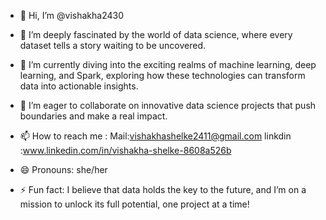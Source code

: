- 👋 Hi, I’m @vishakha2430
- 👀 I’m deeply fascinated by the world of data science, where every dataset tells a story waiting to be uncovered. 
- 🌱 I’m currently diving into the exciting realms of machine learning, deep learning, and Spark, exploring how these technologies can transform data into actionable insights.
- 💞️ I’m eager to collaborate on innovative data science projects that push boundaries and make a real impact.
- 📫 How to reach me : Mail:vishakhashelke2411@gmail.com
                        linkdin :www.linkedin.com/in/vishakha-shelke-8608a526b

- 😄 Pronouns: she/her
- ⚡ Fun fact: I believe that data holds the key to the future, and I’m on a mission to unlock its full potential, one project at a time!

<!---
vishakha2430/vishakha2430 is a ✨ special ✨ repository because its `README.md` (this file) appears on your GitHub profile.
You can click the Preview link to take a look at your changes.
--->
